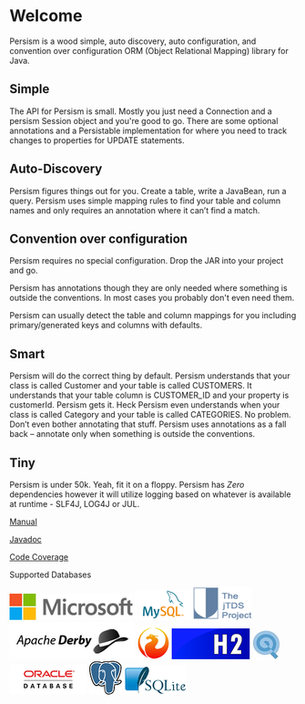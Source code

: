 # Welcome

Persism is a wood simple, auto discovery, auto configuration, and convention over configuration ORM (Object Relational Mapping) library for Java.

## Simple

The API for Persism is small. Mostly you just need a Connection and a persism Session object and you're good to go. 
There are some optional annotations and a Persistable implementation for where you need to track changes to properties for UPDATE statements.

## Auto-Discovery
Persism figures things out for you. Create a table, write a JavaBean, run a query. Persism uses simple mapping rules to find your table and column names and only requires an annotation where it can’t find a match.

## Convention over configuration
Persism requires no special configuration. Drop the JAR into your project and go.

Persism has annotations though they are only needed where something is outside the conventions. In most cases you probably don't even need them.

Persism can usually detect the table and column mappings for you including primary/generated keys and columns with defaults.

## Smart
Persism will do the correct thing by default. Persism understands that your class is called Customer and your table is called CUSTOMERS. It understands that your table column is CUSTOMER_ID and your property is customerId. Persism gets it. Heck Persism even understands when your class is called Category and your table is called CATEGORIES. No problem. Don’t even bother annotating that stuff. Persism uses annotations as a fall back – annotate only when something is outside the conventions.

## Tiny
Persism is under 50k. Yeah, fit it on a floppy. Persism has *Zero* dependencies however it will utilize logging based on whatever is available at runtime - SLF4J, LOG4J or JUL.

[Manual](/manual.md)

[Javadoc](/javadoc/index.html)

[Code Coverage](/coverage/index.html)

Supported Databases

![MSSQL](img/mssql.png) ![MySQL](img/mysql.png) ![JTDS](img/jtds.png) ![Derby](img/derby.png) ![Firebird](img/firebird.png) ![H2](img/h2.png) ![HQSLDB](img/hsqldb.jpg) ![Oracle](img/oracle.png) ![PostgreSQL](img/postgresql.png) ![SQLite](img/sqlite.png)